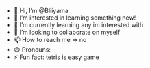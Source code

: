 - 👋 Hi, I’m @Bliiyama
- 👀 I’m interested in learning something new!
- 🌱 I’m currently learning any im interested with
- 💞️ I’m looking to collaborate on myself
- 📫 How to reach me => no
- 😄 Pronouns: -
- ⚡ Fun fact: tetris is easy game
<!---
